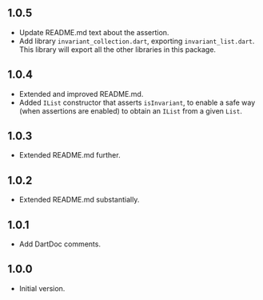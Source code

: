 ## 1.0.5

- Update README.md text about the assertion.
- Add library `invariant_collection.dart`, exporting `invariant_list.dart`.
  This library will export all the other libraries in this package.

## 1.0.4

- Extended and improved README.md.
- Added `IList` constructor that asserts `isInvariant`, to enable a safe way
  (when assertions are enabled) to obtain an `IList` from a given `List`.

## 1.0.3

- Extended README.md further.

## 1.0.2

- Extended README.md substantially.

## 1.0.1

- Add DartDoc comments.

## 1.0.0

- Initial version.
